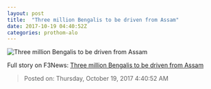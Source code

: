 ```yaml
---
layout: post
title:  "Three million Bengalis to be driven from Assam"
date: 2017-10-19 04:40:52Z
categories: prothom-alo
---
```


![Three million Bengalis to be driven from Assam](http://en.prothom-alo.com/contents/cache/images/1200x630x1/uploads/media/2017/10/19/a415554029f680943f6239c9be993d05-Tripura.jpg?jadewits_media_id=152591)




Full story on F3News: [Three million Bengalis to be driven from Assam](http://www.f3nws.com/n/qb2uuH)

> Posted on: Thursday, October 19, 2017 4:40:52 AM
